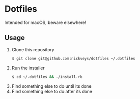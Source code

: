 # Dotfiles

Intended for macOS, beware elsewhere!

## Usage

1. Clone this repository
    ```bash
    $ git clone git@github.com:nickveys/dotfiles ~/.dotfiles
    ```
1. Run the installer
    ```bash
    $ cd ~/.dotfiles && ./install.rb
    ```
1. Find something else to do until its done
1. Find something else to do after its done
